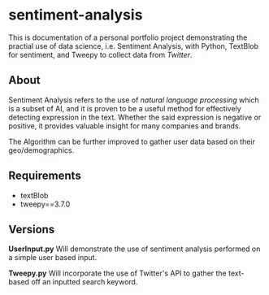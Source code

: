 # sentiment-analysis
This is documentation of a personal portfolio project demonstrating the practial use of data science, i.e. Sentiment Analysis, with Python, TextBlob for sentiment, and Tweepy to collect data from *Twitter*. 


## About
Sentiment Analysis refers to the use of *natural language processing* which is a subset of AI, and it is proven to be a
useful method for effectively detecting expression in the text. Whether the said expression is negative or positive, it provides valuable insight for many companies and brands. 

The Algorithm can be further improved to gather user data based on their geo/demographics.


## Requirements
* textBlob
* tweepy==3.7.0


## Versions

**UserInput.py** Will demonstrate the use of sentiment analysis performed on a simple user based input. 

**Tweepy.py** Will incorporate the use of Twitter's API to gather the text-based off an inputted search keyword.


